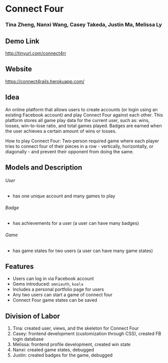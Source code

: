 Connect Four
============

### Tina Zheng, Nanxi Wang, Casey Takeda, Justin Ma, Melissa Ly

Demo Link
----------
http://tinyurl.com/connect4rr


Website
--------
https://connect4rails.herokuapp.com/


Idea
----
An online platform that allows users to create accounts (or login using an existing Facebook account) and play Connect Four against each other. This platform stores all game play data for the current user, such as: wins, losses, win-to-lose ratio, and total games played. Badges are earned when the user achieves a certain amount of wins or losses.


How to play Connect Four: Two-person required game where each player tries to connect four of their pieces in a row - vertically, horizontally, or diagonally - and prevent their opponent from doing the same.


Models and Description
-----------------------
###### User
* has one unique account and many games to play

###### Badge
* has achievements for a user (a user can have many badges)

###### Game
* has game states for two users (a user can have many game states)

Features
--------
* Users can log in via Facebook account 
* Gems introduced: `omniauth`, `koala`
* Includes a personal portfolio page for users 
* Any two users can start a game of connect four
* Connect Four game states can be saved

Division of Labor
-----------------
1. Tina: created user, views, and the skeleton for Connect Four
2. Casey: frontend development (customization through CSS), created FB login database
3. Melissa: frontend profile development, created win state 
4. Nanxi: created game states, debugged
5. Justin: created badges for the game, debugged

